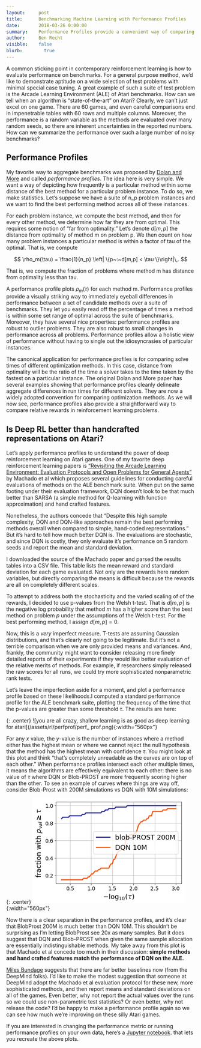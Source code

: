 ```yaml
---
layout:     post
title:      Benchmarking Machine Learning with Performance Profiles
date:       2018-03-26 0:00:00
summary:    Performance Profiles provide a convenient way of comparing machine learning methods on baselines with many test examples.
author:     Ben Recht
visible:    false
blurb: 		  true
---
```


A common sticking point in contemporary reinforcement learning is how to evaluate performance on benchmarks. For a general purpose method, we’d like to demonstrate aptitude on a wide selection of test problems with minimal special case tuning. A great example of such a suite of test problem is the Arcade Learning Environment (ALE) of Atari benchmarks. How can we tell when an algorithm is “state-of-the-art” on Atari? Clearly, we can’t just excel on one game. There are 60 games, and even careful comparisons end in impenetrable tables with 60 rows and multiple columns. Moreover, the performance is a random variable as the methods are evaluated over many random seeds, so there are inherent uncertainties in the reported numbers. How can we summarize the performance over such a large number of noisy benchmarks?

## Performance Profiles

My favorite way to aggregate benchmarks was proposed by [Dolan and More](https://arxiv.org/abs/cs/0102001) and called _performance profiles_. The idea here is very simple. We want a way of depicting how frequently is a particular method within some distance of the best method for a particular problem instance. To do so, we make statistics. Let’s suppose we have a suite of n_p problem instances and we want to find the best performing method across all of these instances.

For each problem instance, we compute the best method, and then for every other method, we determine how far they are from optimal. This requires some notion of “far from optimality.” Let’s denote $d[m,p]$ the distance from optimality of method m on problem p.
We then count on how many problem instances a particular method is within a factor of tau of the optimal. That is, we compute  

$$
\rho_m(\tau) = \frac{1}{n_p} \left| \{p~:~d[m,p] < \tau \}\right|\,.
$$

That is, we compute the fraction of problems where method m has distance from optimality less than tau.

A performance profile plots $\rho_m(\tau)$ for each method m.  Performance profiles provide a visually striking way to immediately eyeball differences in performance between a set of candidate methods over a suite of benchmarks. They let you easily read off the percentage of times a method is within some set range of optimal across the suite of benchmarks.  Moreover, they have several nice properties: performance profiles are robust to outlier problems. They are also robust to small changes in performance across all problems. Performance profiles allow a holistic view of performance without having to single out the idiosyncrasies of particular instances.

The canonical application for performance profiles is for comparing solve times of different optimization methods. In this case, distance from optimality will be the ratio of the time a solver takes to the time taken by the fastest on a particular instance. The original Dolan and More paper has several examples showing that performance profiles cleanly delineate aggregate differences in run times for different solvers. They are now a widely adopted convention for comparing optimization methods. As we will now see, performance profiles also provide a straightforward way to compare relative rewards in reinforcement learning problems.

## Is Deep RL better than handcrafted representations on Atari?

Let’s apply performance profiles to understand the power of deep reinforcement learning on Atari games. One of my favorite deep reinforcement learning papers is [“Revisiting the Arcade Learning Environment: Evaluation Protocols and Open Problems for General Agents”](https://arxiv.org/abs/1709.06009) by Machado et al which proposes several guidelines for conducting careful evaluations of methods on the ALE benchmark suite.  When put on the same footing under their evaluation framework, DQN doesn’t look to be that much better than SARSA (a simple method for Q-learning with function approximation) and hand crafted features.

Nonetheless, the authors concede that “Despite this high sample complexity, DQN and DQN-like approaches remain the best performing methods overall when compared to simple, hand-coded representations.” But it’s hard to tell how much better DQN is. The evaluations are stochastic, and since DQN is costly, they only evaluate it’s performance on 5 random seeds and report the mean and standard deviation.

I downloaded the source of the Machado paper and parsed the results tables into a CSV file. This table lists the mean reward and standard deviation for each game evaluated. Not only are the rewards here random variables, but directly comparing the means is difficult because the rewards are all on completely different scales.

To attempt to address both the stochasticity and the varied scaling of of the rewards, I decided to use p-values from the Welsh t-test. That is $d[m,p]$ is the negative log probability that method $m$ has a higher score than the best method on problem $p$ under the assumptions of the Welch t-test.  For the best performing method, I assign $d[m,p]=0$.

Now, this is a *very* imperfect measure. T-tests are assuming Gaussian distributions, and that’s clearly not going to be legitimate. But it’s not a terrible comparison when we are only provided means and variances. And, frankly, the community might want to consider releasing more finely detailed reports of their experiments if they would like better evaluation of the relative merits of methods. For example, if researchers simply released the raw scores for all runs, we could try more sophisticated nonparametric rank tests.

Let’s leave the imperfection aside for a moment, and plot a performance profile based on these likelihoods.I computed a standard performance profile for the ALE benchmark suite, plotting the frequency of the time that the p-values are greater than some threshold $\tau$. The results are here:

{: .center}
![you are all crazy, shallow learning is as good as deep learning for atari](/assets/rl/perfprof/perf_ prof.png){:width="560px"}

For any $x$ value, the $y$-value is the number of instances where a method either has the highest mean or where we cannot reject the null hypothesis that the method has the highest mean with confidence $\tau$.  You might look at this plot and think “that’s completely unreadable as the curves are on top of each other.” When performance profiles intersect each other multiple times, it means the algorithms are effectively equivalent to each other: there is no value of $\tau$ where DQN or Blob-PROST are more frequently scoring higher than the other. To see an example of curves where things are way off, consider Blob-Prost with 200M simulations vs DQN with 10M simulations:

{: .center}
![these two algorithms are not the same](/assets/rl/perfprof/perf_prof2.png){:width="560px"}

Now there is a clear separation in the performance profiles, and it’s clear that BlobProst 200M is much better than DQN 10M. This shouldn’t be surprising as I’m letting BlobProst see 20x as many samples.  But it does suggest that DQN and Blob-PROST when given the same sample allocation are essentially indistinguishable methods. My take away from this plot is that Machado et al concede too much in their discussion: **simple methods and hand crafted features match the performance of DQN on the ALE.**

[Miles Bundage](https://twitter.com/Miles_Brundage/status/977512294824341504) suggests that there are far better baselines now (from the DeepMind folks). I’d like to make the modest suggestion that someone at DeepMind adopt the Machado et al evaluation protocol for these new, more sophisticated methods, and then report means and standard deviations on all of the games. Even better, why not report the actual values over the runs so we could use non-parametric test statistics? Or even better, why not release the code? I’d be happy to make a performance profile again so we can see how much we’re improving on these silly Atari games.

If you are interested in changing the performance metric or running performance profiles on your own data, here’s a [Jupyter notebook](https://nbviewer.jupyter.org/url/argmin.net/code/atari_performance_profiles.ipynb). that lets you recreate the above plots.
